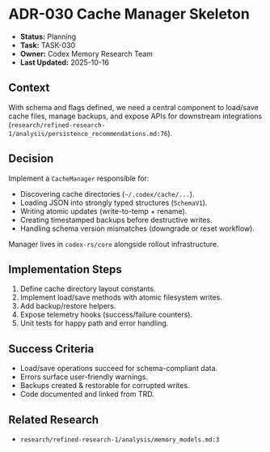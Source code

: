 # ADR-030 Cache Manager Skeleton

- **Status:** Planning
- **Task:** TASK-030
- **Owner:** Codex Memory Research Team
- **Last Updated:** 2025-10-16

## Context
With schema and flags defined, we need a central component to load/save cache files, manage backups, and expose APIs for downstream integrations (`research/refined-research-1/analysis/persistence_recommendations.md:76`).

## Decision
Implement a `CacheManager` responsible for:
- Discovering cache directories (`~/.codex/cache/...`).
- Loading JSON into strongly typed structures (`SchemaV1`).
- Writing atomic updates (write-to-temp + rename).
- Creating timestamped backups before destructive writes.
- Handling schema version mismatches (downgrade or reset workflow).

Manager lives in `codex-rs/core` alongside rollout infrastructure.

## Implementation Steps
1. Define cache directory layout constants.
2. Implement load/save methods with atomic filesystem writes.
3. Add backup/restore helpers.
4. Expose telemetry hooks (success/failure counters).
5. Unit tests for happy path and error handling.

## Success Criteria
- Load/save operations succeed for schema-compliant data.
- Errors surface user-friendly warnings.
- Backups created & restorable for corrupted writes.
- Code documented and linked from TRD.

## Related Research
- `research/refined-research-1/analysis/memory_models.md:3`
